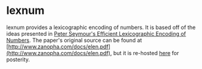 # lexnum

lexnum provides a lexicographic encoding of numbers.  It is based off of the
ideas presented in [Peter Seymour's Efficient Lexicographic Encoding of
Numbers](elen.pdf).  The paper's original source can be found at
[http://www.zanopha.com/docs/elen.pdf](http://www.zanopha.com/docs/elen.pdf),
but it is re-hosted [here](elen.pdf) for posterity.
